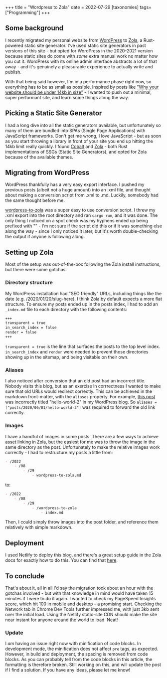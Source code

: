 +++
title = "Wordpress to Zola"
date = 2022-07-29
[taxonomies]
tags=["Programming"]
+++

## Some background
I recently migrated my personal website from [WordPress](https://wordpress.org) to [Zola](https://getzola.org), a Rust-powered static site generator. I've used static site generators in past versions of this site - but opted for WordPress in the 2020-2021 version because static sites do come with _some_ extra manual work no matter how you cut it. WordPress with its online admin interface abstracts a lot of that away - and it's genuinely a pleasurable experience to actually write and publish.

With that being said however, I'm in a performance phase right now, so everything has to be as small as possible. Inspired by posts like ["Why your website should be under 14kb in size"](https://endtimes.dev/why-your-website-should-be-under-14kb-in-size/) - I wanted to push out a minimal, super performant site, and learn some things along the way.

## Picking a Static Site Generator
I had a long dive into all the static generators available, but unfortunately so many of them are bundled into SPAs (Single Page Applications) with JavaScript frameworks. Don't get me wrong, I love JavaScript - but as soon as you start throwing a library in front of your site you end up hitting the 14kb limit really quickly. I found [Cobalt](https://cobalt-org.github.io/) and [Zola](https://getzola.org) - both Rust implementations of SSGs (Static Site Generators), and opted for Zola because of the available themes.

## Migrating from WordPress
WordPress thankfully has a very easy export interface. I pushed my previous posts (albeit not a huge amount) into an .xml file, and thought about making a conversion script from .xml to .md. Luckily, somebody had the same thought before me. 

[wordpress-to-zola](https://github.com/TatriX/wordpress-to-zola) was a super easy to use conversion script. I threw my .xml export into the root directory and ran `cargo run`, and it was done. The only thing I noticed on a spot check was my hyphens ended up being prefixed with "\" - I'm not sure if the script did this or if it was something else along the way - since I only noticed it later, but it's worth double-checking the output if anyone is following along. 

## Setting up Zola
Most of the setup was out-of-the-box following the Zola install instructions, but there were some gotchas. 

### Directory structure
My WordPress installation had "SEO friendly" URLs, including things like the date (e.g. /2020/01/20/slug-here). I think Zola by default expects a more flat structure. To ensure my posts ended up in the posts index, I had to add an `_index.md` file to each directory with the following contents:

```md
+++
transparent = true
in_search_index = false
render = false
+++
```

`transparent = true` is the line that surfaces the posts to the top level index. `in_search_index` and `render` were needed to prevent those directories showing up in the sitemap, and being visitable on their own.

### Aliases
I also noticed after conversion that an old post had an incorrect title. Nobody visits this blog, but as an exercise in corrrectness I wanted to make sure that old URLs would redirect correctly. This can be achieved in the markdown front-matter, with the `aliases` property. For example, [this post](@/posts/2020/06/01/game-development-a-beginning/index.md) was incorrectly titled "hello-world-2" in my WordPress blog. So `aliases = ["posts/2020/06/01/hello-world-2"]` was required to forward the old link correctly.

### Images
I have a handful of images in some posts. There are a few ways to achieve asset linking in Zola, but the easiest for me was to throw the image in the same directory as the post. Unfortunately to make the relative images work correctly - I had to restructure my posts a little from:

```md
- /2022   
    - /08   
        - /29   
            - wordpress-to-zola.md
```

to:

```md
- /2022  
    - /08  
        - /29  
            - /wordpress-to-zola  
                - index.md
```

Then, I could simply throw images into the post folder, and reference them relatively with simple markdown.

## Deployment
I used Netlify to deploy this blog, and there's a great setup guide in the Zola docs for exactly how to do this. You can find that [here](https://www.getzola.org/documentation/deployment/netlify/).

## To conclude
That's about it, all in all I'd say the migration took about an hour with the gotchas involved - but with that knowledge in mind would have taken 15 minutes if I were to do it again. I wanted to check my PageSpeed Insights score, which hit 100 in mobile and desktop - a promising start. Checking the Network tab in Chrome Dev Tools further impressed me, with just 3kb sent over the initial load. Using the Netlify static-site CDN should make the site near instant for anyone around the world to load. Neat!

### Update
I _am_ having an issue right now with minification of code blocks. In development mode, the minification does not affect `pre` tags, as expected. However, in build and deployment, the spacing is removed from code blocks. As you can probably tell from the code blocks in this article, the formatting is therefore broken. Still working on this, and will update the post if I find a solution. If you have any ideas, please let me know!
